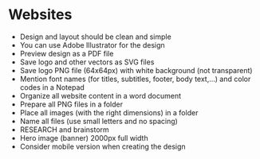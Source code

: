 # Websites 

- Design and layout should be clean and simple
- You can use Adobe Illustrator for the design
- Preview design as a PDF file
- Save logo and other vectors as SVG files
- Save logo PNG file (64x64px) with white background (not transparent)
- Mention font names (for titles, subtitles, footer, body text,…) and color codes in a Notepad
- Organize all website content in a word document
- Prepare all PNG files in a folder
- Place all images (with the right dimensions) in a folder
- Name all files (use small letters and no spacing)
- RESEARCH and brainstorm
- Hero image (banner) 2000px full width
- Consider mobile version when creating the design
